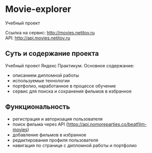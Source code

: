 # Movie-explorer

Учебный проект

Ссылка на сервис: <http://movies.netitov.ru>  
API: <http://api.movies.netitov.ru>

## Суть и содержание проекта

Учебный проект Яндекс Практикум. Основное содержание:
- описанием дипломной работы
- используемые технологии
- портфолио, наработанное в процессе обучение
- сервис для поиска и сохранения фильмов в избранное

## Функциональность

- регистрация и авторизация пользователя
- поиск фильма через API (https://api.nomoreparties.co/beatfilm-movies)
- добавление фильмов в избранное
- редактирования профиля пользователя
- навигация по странице с дипломной работы и портфолио
